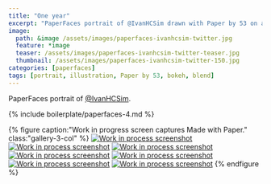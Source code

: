 ```yaml
---
title: "One year"
excerpt: "PaperFaces portrait of @IvanHCSim drawn with Paper by 53 on an iPad."
image: 
  path: &image /assets/images/paperfaces-ivanhcsim-twitter.jpg 
  feature: *image
  teaser: /assets/images/paperfaces-ivanhcsim-twitter-teaser.jpg
  thumbnail: /assets/images/paperfaces-ivanhcsim-twitter-150.jpg
categories: [paperfaces]
tags: [portrait, illustration, Paper by 53, bokeh, blend]
---
```


PaperFaces portrait of [@IvanHCSim](https://twitter.com/IvanHCSim).

{% include boilerplate/paperfaces-4.md %}

{% figure caption:"Work in progress screen captures Made with Paper." class:"gallery-3-col" %}
[![Work in process screenshot](/assets/images/paperfaces-ivanhcsim-process-1-600.jpg)](/assets/images/paperfaces-ivanhcsim-process-1-lg.jpg)
[![Work in process screenshot](/assets/images/paperfaces-ivanhcsim-process-2-600.jpg)](/assets/images/paperfaces-ivanhcsim-process-2-lg.jpg)
[![Work in process screenshot](/assets/images/paperfaces-ivanhcsim-process-3-600.jpg)](/assets/images/paperfaces-ivanhcsim-process-3-lg.jpg)
[![Work in process screenshot](/assets/images/paperfaces-ivanhcsim-process-4-600.jpg)](/assets/images/paperfaces-ivanhcsim-process-4-lg.jpg)
[![Work in process screenshot](/assets/images/paperfaces-ivanhcsim-process-5-600.jpg)](/assets/images/paperfaces-ivanhcsim-process-5-lg.jpg)
[![Work in process screenshot](/assets/images/paperfaces-ivanhcsim-process-6-600.jpg)](/assets/images/paperfaces-ivanhcsim-process-6-lg.jpg)
[![Work in process screenshot](/assets/images/paperfaces-ivanhcsim-process-7-600.jpg)](/assets/images/paperfaces-ivanhcsim-process-7-lg.jpg)
{% endfigure %}
